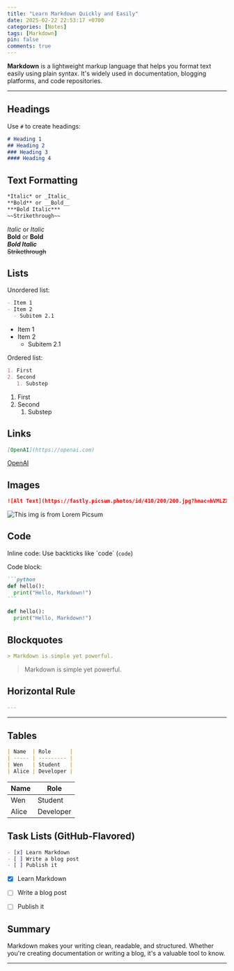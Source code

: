 ```yaml
---
title: "Learn Markdown Quickly and Easily"
date: 2025-02-22 22:53:17 +0700
categories: [Notes]
tags: [Markdown]
pin: false
comments: true
---
```



**Markdown** is a lightweight markup language that helps you format text easily using plain syntax. It's widely used in documentation, blogging platforms, and code repositories.

---

## Headings

Use `#` to create headings:

```markdown
# Heading 1
## Heading 2
### Heading 3
#### Heading 4
```

## Text Formatting

```markdown
*Italic* or _Italic_  
**Bold** or __Bold__  
***Bold Italic***  
~~Strikethrough~~
```
*Italic* or _Italic_  
**Bold** or __Bold__  
***Bold Italic***  
~~Strikethrough~~


## Lists

Unordered list:

```markdown
- Item 1
- Item 2
  - Subitem 2.1
```

- Item 1
- Item 2
  - Subitem 2.1


Ordered list:

```markdown
1. First
2. Second
   1. Substep
```

1. First
2. Second
   1. Substep


## Links

```markdown
[OpenAI](https://openai.com)
```
[OpenAI](https://openai.com)


## Images

```markdown
![Alt Text](https://fastly.picsum.photos/id/410/200/200.jpg?hmac=hVMLZXpDnTKOed7U0eNRwQvhs6LRl-g0XjEFRs4V3cU)
```

![This img is from Lorem Picsum](https://fastly.picsum.photos/id/410/200/200.jpg?hmac=hVMLZXpDnTKOed7U0eNRwQvhs6LRl-g0XjEFRs4V3cU)


## Code

Inline code:
Use backticks like \`code\` (`code`)

Code block:
````markdown
```python
def hello(): 
  print("Hello, Markdown!") 
```
````

```python
def hello(): 
  print("Hello, Markdown!") 
```


## Blockquotes

```markdown
> Markdown is simple yet powerful.
```
> Markdown is simple yet powerful.


## Horizontal Rule

```markdown
---
```
---

## Tables

```markdown
| Name  | Role      |
| ----- | --------- |
| Wen   | Student   |
| Alice | Developer |
```

| Name  | Role      |
| ----- | --------- |
| Wen   | Student   |
| Alice | Developer |


## Task Lists (GitHub-Flavored)

```markdown
- [x] Learn Markdown
- [ ] Write a blog post
- [ ] Publish it
```
- [x] Learn Markdown
- [ ] Write a blog post
- [ ] Publish it


## Summary
Markdown makes your writing clean, readable, and structured. Whether you're creating documentation or writing a blog, it's a valuable tool to know.

--- 